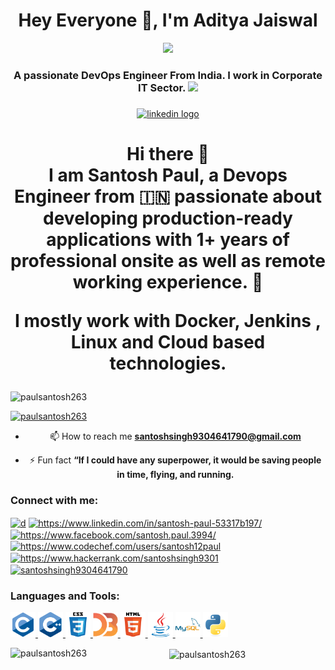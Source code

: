 <h1 align="center">Hey Everyone 👋, I'm Aditya Jaiswal</h1>
<div align="center"> <img src="https://github.com/jaiswaladi246/jaiswaladi246/blob/main/Youtube%20Channel%20Banner.png"> </div>
<h3 align="center">A passionate DevOps Engineer From India. I work in Corporate IT Sector.
  <img height="150" src="https://camo.githubusercontent.com/62da68eb62b1e5f175f7d1f0191dd89a653d7908feb22d37d4a0ab07365d6791/68747470733a2f2f6d656469612e67697068792e636f6d2f6d656469612f4d3967624264396e6244724f5475314d71782f67697068792e676966"  />
</div>

###

<div align="center">
 <a href="https://www.linkedin.com/in/santosh-paul-53317b197/">
  <img src="https://img.shields.io/static/v1?message=LinkedIn&logo=linkedin&label=&color=0077B5&logoColor=white&labelColor=&style=for-the-badge" height="25" alt="linkedin logo"  /></a>
<h1 align="center">Hi there 👋<br/>
I am Santosh Paul, a Devops Engineer from 🇮🇳   passionate about developing production-ready applications with 1+ years of professional onsite as well as remote working experience. 🎯

I mostly work with Docker, Jenkins , Linux and Cloud based technologies.</h1>

<p align="left"> <img src="https://komarev.com/ghpvc/?username=paulsantosh263&label=Profile%20views&color=0e75b6&style=flat" alt="paulsantosh263" /> </p>

<p align="left"> <a href="https://github.com/ryo-ma/github-profile-trophy"><img src="https://github-profile-trophy.vercel.app/?username=paulsantosh263" alt="paulsantosh263" /></a> </p>

- 📫 How to reach me **santoshsingh9304641790@gmail.com**

- ⚡ Fun fact **“If I could have any superpower, it would be saving people in time, flying, and running.**

<h3 align="left">Connect with me:</h3>
<p align="left">
<a href="https://dev.to/d" target="blank"><img align="center" src="https://cdn.jsdelivr.net/npm/simple-icons@3.0.1/icons/dev-dot-to.svg" alt="d" height="30" width="40" /></a>
<a href="https://linkedin.com/in/https://www.linkedin.com/in/santosh-paul-53317b197/" target="blank"><img align="center" src="https://cdn.jsdelivr.net/npm/simple-icons@3.0.1/icons/linkedin.svg" alt="https://www.linkedin.com/in/santosh-paul-53317b197/" height="30" width="40" /></a>
<a href="https://fb.com/https://www.facebook.com/santosh.paul.3994/" target="blank"><img align="center" src="https://cdn.jsdelivr.net/npm/simple-icons@3.0.1/icons/facebook.svg" alt="https://www.facebook.com/santosh.paul.3994/" height="30" width="40" /></a>
<a href="https://www.codechef.com/users/https://www.codechef.com/users/santosh12paul" target="blank"><img align="center" src="https://cdn.jsdelivr.net/npm/simple-icons@3.1.0/icons/codechef.svg" alt="https://www.codechef.com/users/santosh12paul" height="30" width="40" /></a>
<a href="https://www.hackerrank.com/https://www.hackerrank.com/santoshsingh9301" target="blank"><img align="center" src="https://cdn.jsdelivr.net/npm/simple-icons@3.0.1/icons/hackerrank.svg" alt="https://www.hackerrank.com/santoshsingh9301" height="30" width="40" /></a>
<a href="https://auth.geeksforgeeks.org/user/santoshsingh9304641790" target="blank"><img align="center" src="https://cdn.jsdelivr.net/npm/simple-icons@3.0.1/icons/geeksforgeeks.svg" alt="santoshsingh9304641790" height="30" width="40" /></a>
</p>

<h3 align="left">Languages and Tools:</h3>
<p align="left"> <a href="https://www.cprogramming.com/" target="_blank"> <img src="https://raw.githubusercontent.com/devicons/devicon/master/icons/c/c-original.svg" alt="c" width="40" height="40"/> </a> <a href="https://www.w3schools.com/cpp/" target="_blank"> <img src="https://raw.githubusercontent.com/devicons/devicon/master/icons/cplusplus/cplusplus-original.svg" alt="cplusplus" width="40" height="40"/> </a> <a href="https://www.w3schools.com/css/" target="_blank"> <img src="https://raw.githubusercontent.com/devicons/devicon/master/icons/css3/css3-original-wordmark.svg" alt="css3" width="40" height="40"/> </a> <a href="https://d3js.org/" target="_blank"> <img src="https://raw.githubusercontent.com/devicons/devicon/master/icons/d3js/d3js-original.svg" alt="d3js" width="40" height="40"/> </a> <a href="https://www.w3.org/html/" target="_blank"> <img src="https://raw.githubusercontent.com/devicons/devicon/master/icons/html5/html5-original-wordmark.svg" alt="html5" width="40" height="40"/> </a> <a href="https://www.java.com" target="_blank"> <img src="https://raw.githubusercontent.com/devicons/devicon/master/icons/java/java-original.svg" alt="java" width="40" height="40"/> </a> <a href="https://www.mysql.com/" target="_blank"> <img src="https://raw.githubusercontent.com/devicons/devicon/master/icons/mysql/mysql-original-wordmark.svg" alt="mysql" width="40" height="40"/> </a> <a href="https://www.python.org" target="_blank"> <img src="https://raw.githubusercontent.com/devicons/devicon/master/icons/python/python-original.svg" alt="python" width="40" height="40"/> </a> </p>

<p><img align="left" src="https://github-readme-stats.vercel.app/api/top-langs?username=paulsantosh263&show_icons=true&locale=en&layout=compact" alt="paulsantosh263" /></p>

<p>&nbsp;<img align="center" src="https://github-readme-stats.vercel.app/api?username=paulsantosh263&show_icons=true&locale=en" alt="paulsantosh263" /></p>

  

